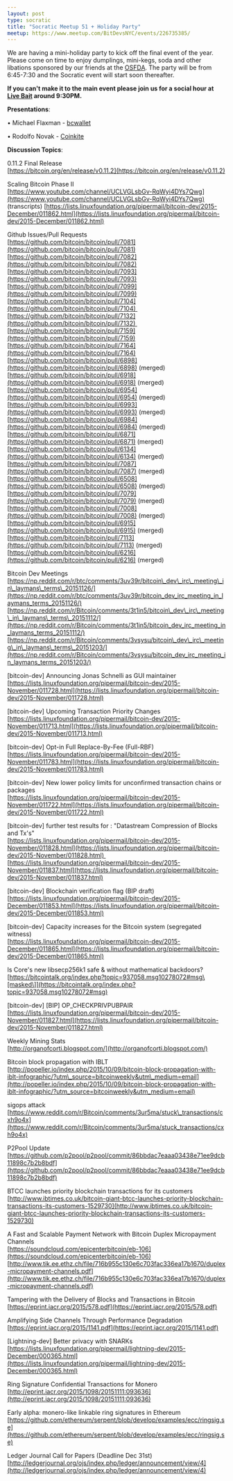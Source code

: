 ```yaml
---
layout: post
type: socratic
title: "Socratic Meetup 51 + Holiday Party"
meetup: https://www.meetup.com/BitDevsNYC/events/226735385/
---
```


We are having a mini-holiday party to kick off the final event of the year. Please come on time to enjoy dumplings, mini-kegs, soda and other libations sponsored by our friends at the [OSFDA](http://osfda.org). The party will be from 6:45-7:30 and the Socratic event will start soon thereafter.

**If you can't make it to the main event please join us for a social hour at [Live Bait](http://livebaitnyc.com/) around 9:30PM.**

**Presentations**:

• Michael Flaxman - [bcwallet](https://github.com/blockcypher/bcwallet)

• Rodolfo Novak - [Coinkite](https://coinkite.com/)

**Discussion Topics**:

0.11.2 Final Release  
[](https://bitcoin.org/en/release/v0.11.2)[https://bitcoin.org/en/release/v0.11.2](https://bitcoin.org/en/release/v0.11.2)

Scaling Bitcoin Phase II  
[](https://www.youtube.com/channel/UCLVGLsbGv-RqWyi4DYs7Qwg)[https://www.youtube.com/channel/UCLVGLsbGv-RqWyi4DYs7Qwg](https://www.youtube.com/channel/UCLVGLsbGv-RqWyi4DYs7Qwg)  
(transcripts) [](https://lists.linuxfoundation.org/pipermail/bitcoin-dev/2015-December/011862.html)[https://lists.linuxfoundation.org/pipermail/bitcoin-dev/2015-December/011862.html](https://lists.linuxfoundation.org/pipermail/bitcoin-dev/2015-December/011862.html)

Github Issues/Pull Requests  
[](https://github.com/bitcoin/bitcoin/pull/7081)[https://github.com/bitcoin/bitcoin/pull/7081](https://github.com/bitcoin/bitcoin/pull/7081)  
[](https://github.com/bitcoin/bitcoin/pull/7082)[https://github.com/bitcoin/bitcoin/pull/7082](https://github.com/bitcoin/bitcoin/pull/7082)  
[](https://github.com/bitcoin/bitcoin/pull/7093)[https://github.com/bitcoin/bitcoin/pull/7093](https://github.com/bitcoin/bitcoin/pull/7093)  
[](https://github.com/bitcoin/bitcoin/pull/7099)[https://github.com/bitcoin/bitcoin/pull/7099](https://github.com/bitcoin/bitcoin/pull/7099)  
[](https://github.com/bitcoin/bitcoin/pull/7104)[https://github.com/bitcoin/bitcoin/pull/7104](https://github.com/bitcoin/bitcoin/pull/7104)   
[](https://github.com/bitcoin/bitcoin/pull/7132)[https://github.com/bitcoin/bitcoin/pull/7132](https://github.com/bitcoin/bitcoin/pull/7132)   
[](https://github.com/bitcoin/bitcoin/pull/7159)[https://github.com/bitcoin/bitcoin/pull/7159](https://github.com/bitcoin/bitcoin/pull/7159)  
[](https://github.com/bitcoin/bitcoin/pull/7164)[https://github.com/bitcoin/bitcoin/pull/7164](https://github.com/bitcoin/bitcoin/pull/7164)  
[](https://github.com/bitcoin/bitcoin/pull/6898)[https://github.com/bitcoin/bitcoin/pull/6898](https://github.com/bitcoin/bitcoin/pull/6898) (merged)  
[](https://github.com/bitcoin/bitcoin/pull/6918)[https://github.com/bitcoin/bitcoin/pull/6918](https://github.com/bitcoin/bitcoin/pull/6918) (merged)  
[](https://github.com/bitcoin/bitcoin/pull/6954)[https://github.com/bitcoin/bitcoin/pull/6954](https://github.com/bitcoin/bitcoin/pull/6954) (merged)  
[](https://github.com/bitcoin/bitcoin/pull/6993)[https://github.com/bitcoin/bitcoin/pull/6993](https://github.com/bitcoin/bitcoin/pull/6993) (merged)  
[](https://github.com/bitcoin/bitcoin/pull/6984)[https://github.com/bitcoin/bitcoin/pull/6984](https://github.com/bitcoin/bitcoin/pull/6984) (merged)  
[](https://github.com/bitcoin/bitcoin/pull/6871)[https://github.com/bitcoin/bitcoin/pull/6871](https://github.com/bitcoin/bitcoin/pull/6871) (merged)  
[](https://github.com/bitcoin/bitcoin/pull/6134)[https://github.com/bitcoin/bitcoin/pull/6134](https://github.com/bitcoin/bitcoin/pull/6134) (merged)  
[](https://github.com/bitcoin/bitcoin/pull/7087)[https://github.com/bitcoin/bitcoin/pull/7087](https://github.com/bitcoin/bitcoin/pull/7087) (merged)  
[](https://github.com/bitcoin/bitcoin/pull/6508)[https://github.com/bitcoin/bitcoin/pull/6508](https://github.com/bitcoin/bitcoin/pull/6508) (merged)  
[](https://github.com/bitcoin/bitcoin/pull/7079)[https://github.com/bitcoin/bitcoin/pull/7079](https://github.com/bitcoin/bitcoin/pull/7079) (merged)  
[](https://github.com/bitcoin/bitcoin/pull/7008)[https://github.com/bitcoin/bitcoin/pull/7008](https://github.com/bitcoin/bitcoin/pull/7008) (merged)  
[](https://github.com/bitcoin/bitcoin/pull/6915)[https://github.com/bitcoin/bitcoin/pull/6915](https://github.com/bitcoin/bitcoin/pull/6915) (merged)  
[](https://github.com/bitcoin/bitcoin/pull/7113)[https://github.com/bitcoin/bitcoin/pull/7113](https://github.com/bitcoin/bitcoin/pull/7113) (merged)  
[](https://github.com/bitcoin/bitcoin/pull/6216)[https://github.com/bitcoin/bitcoin/pull/6216](https://github.com/bitcoin/bitcoin/pull/6216) (merged)

Bitcoin Dev Meetings  
[](https://np.reddit.com/r/btc/comments/3uv39r/bitcoin_dev_irc_meeting_in_laymans_terms_20151126/)[https://np.reddit.com/r/btc/comments/3uv39r/bitcoin\_dev\_irc\_meeting\_in\_laymans\_terms\_20151126/](https://np.reddit.com/r/btc/comments/3uv39r/bitcoin_dev_irc_meeting_in_laymans_terms_20151126/)  
[](https://np.reddit.com/r/Bitcoin/comments/3t1in5/bitcoin_dev_irc_meeting_in_laymans_terms_20151112/)[https://np.reddit.com/r/Bitcoin/comments/3t1in5/bitcoin\_dev\_irc\_meeting\_in\_laymans\_terms\_20151112/](https://np.reddit.com/r/Bitcoin/comments/3t1in5/bitcoin_dev_irc_meeting_in_laymans_terms_20151112/)  
[](https://np.reddit.com/r/Bitcoin/comments/3vsysu/bitcoin_dev_irc_meeting_in_laymans_terms_20151203/)[https://np.reddit.com/r/Bitcoin/comments/3vsysu/bitcoin\_dev\_irc\_meeting\_in\_laymans\_terms\_20151203/](https://np.reddit.com/r/Bitcoin/comments/3vsysu/bitcoin_dev_irc_meeting_in_laymans_terms_20151203/)

\[bitcoin-dev\] Announcing Jonas Schnelli as GUI maintainer  
[](https://lists.linuxfoundation.org/pipermail/bitcoin-dev/2015-November/011728.html)[https://lists.linuxfoundation.org/pipermail/bitcoin-dev/2015-November/011728.html](https://lists.linuxfoundation.org/pipermail/bitcoin-dev/2015-November/011728.html)

\[bitcoin-dev\] Upcoming Transaction Priority Changes  
[](https://lists.linuxfoundation.org/pipermail/bitcoin-dev/2015-November/011713.html)[https://lists.linuxfoundation.org/pipermail/bitcoin-dev/2015-November/011713.html](https://lists.linuxfoundation.org/pipermail/bitcoin-dev/2015-November/011713.html)

\[bitcoin-dev\] Opt-in Full Replace-By-Fee (Full-RBF)  
[](https://lists.linuxfoundation.org/pipermail/bitcoin-dev/2015-November/011783.html)[https://lists.linuxfoundation.org/pipermail/bitcoin-dev/2015-November/011783.html](https://lists.linuxfoundation.org/pipermail/bitcoin-dev/2015-November/011783.html)

\[bitcoin-dev\] New lower policy limits for unconfirmed transaction chains or packages  
[](https://lists.linuxfoundation.org/pipermail/bitcoin-dev/2015-November/011722.html)[https://lists.linuxfoundation.org/pipermail/bitcoin-dev/2015-November/011722.html](https://lists.linuxfoundation.org/pipermail/bitcoin-dev/2015-November/011722.html)

\[bitcoin-dev\] further test results for : "Datastream Compression of Blocks and Tx's"     
[](https://lists.linuxfoundation.org/pipermail/bitcoin-dev/2015-November/011828.html)[https://lists.linuxfoundation.org/pipermail/bitcoin-dev/2015-November/011828.html](https://lists.linuxfoundation.org/pipermail/bitcoin-dev/2015-November/011828.html)     
[](https://lists.linuxfoundation.org/pipermail/bitcoin-dev/2015-November/011837.html)[https://lists.linuxfoundation.org/pipermail/bitcoin-dev/2015-November/011837.html](https://lists.linuxfoundation.org/pipermail/bitcoin-dev/2015-November/011837.html)

\[bitcoin-dev\] Blockchain verification flag (BIP draft)  
[](https://lists.linuxfoundation.org/pipermail/bitcoin-dev/2015-December/011853.html)[https://lists.linuxfoundation.org/pipermail/bitcoin-dev/2015-December/011853.html](https://lists.linuxfoundation.org/pipermail/bitcoin-dev/2015-December/011853.html)

\[bitcoin-dev\] Capacity increases for the Bitcoin system (segregated witness)  
[](https://lists.linuxfoundation.org/pipermail/bitcoin-dev/2015-December/011865.html)[https://lists.linuxfoundation.org/pipermail/bitcoin-dev/2015-December/011865.html](https://lists.linuxfoundation.org/pipermail/bitcoin-dev/2015-December/011865.html)

Is Core's new libsecp256k1 safe & without mathematical backdoors?  
[](https://bitcointalk.org/index.php?topic=937058.msg10278072#msg)[https://bitcointalk.org/index.php?topic=937058.msg10278072#msg\[masked\]](https://bitcointalk.org/index.php?topic=937058.msg10278072#msg)

\[bitcoin-dev\] \[BIP\] OP\_CHECKPRIVPUBPAIR  
[](https://lists.linuxfoundation.org/pipermail/bitcoin-dev/2015-November/011827.html)[https://lists.linuxfoundation.org/pipermail/bitcoin-dev/2015-November/011827.html](https://lists.linuxfoundation.org/pipermail/bitcoin-dev/2015-November/011827.html)

Weekly Mining Stats  
[](http://organofcorti.blogspot.com/)[http://organofcorti.blogspot.com/](http://organofcorti.blogspot.com/)

Bitcoin block propagation with IBLT  
[](http://popeller.io/index.php/2015/10/09/bitcoin-block-propagation-with-iblt-infographic/?utm_source=bitcoinweekly&utm_medium=email)[http://popeller.io/index.php/2015/10/09/bitcoin-block-propagation-with-iblt-infographic/?utm\_source=bitcoinweekly&utm\_medium=email](http://popeller.io/index.php/2015/10/09/bitcoin-block-propagation-with-iblt-infographic/?utm_source=bitcoinweekly&utm_medium=email)

sigops attack  
[](https://www.reddit.com/r/Bitcoin/comments/3ur5ma/stuck_transactions/cxh9o4x)[https://www.reddit.com/r/Bitcoin/comments/3ur5ma/stuck\_transactions/cxh9o4x](https://www.reddit.com/r/Bitcoin/comments/3ur5ma/stuck_transactions/cxh9o4x)

P2Pool Update  
[](https://github.com/p2pool/p2pool/commit/86bbdac7eaaa03438e71ee9dcb11898c7b2b8bdf)[https://github.com/p2pool/p2pool/commit/86bbdac7eaaa03438e71ee9dcb11898c7b2b8bdf](https://github.com/p2pool/p2pool/commit/86bbdac7eaaa03438e71ee9dcb11898c7b2b8bdf)

BTCC launches priority blockchain transactions for its customers  
[](http://www.ibtimes.co.uk/bitcoin-giant-btcc-launches-priority-blockchain-transactions-its-customers-1529730)[http://www.ibtimes.co.uk/bitcoin-giant-btcc-launches-priority-blockchain-transactions-its-customers-1529730](http://www.ibtimes.co.uk/bitcoin-giant-btcc-launches-priority-blockchain-transactions-its-customers-1529730)

A Fast and Scalable Payment Network with Bitcoin Duplex Micropayment Channels  
[](https://soundcloud.com/epicenterbitcoin/eb-106)[https://soundcloud.com/epicenterbitcoin/eb-106](https://soundcloud.com/epicenterbitcoin/eb-106)  
[](http://www.tik.ee.ethz.ch/file/716b955c130e6c703fac336ea17b1670/duplex-micropayment-channels.pdf)[http://www.tik.ee.ethz.ch/file/716b955c130e6c703fac336ea17b1670/duplex-micropayment-channels.pdf](http://www.tik.ee.ethz.ch/file/716b955c130e6c703fac336ea17b1670/duplex-micropayment-channels.pdf)

Tampering with the Delivery of Blocks and Transactions in Bitcoin  
[](https://eprint.iacr.org/2015/578.pdf)[https://eprint.iacr.org/2015/578.pdf](https://eprint.iacr.org/2015/578.pdf)

Amplifying Side Channels Through Performance Degradation  
[](https://eprint.iacr.org/2015/1141.pdf)[https://eprint.iacr.org/2015/1141.pdf](https://eprint.iacr.org/2015/1141.pdf)

\[Lightning-dev\] Better privacy with SNARKs  
[](https://lists.linuxfoundation.org/pipermail/lightning-dev/2015-December/000365.html)[https://lists.linuxfoundation.org/pipermail/lightning-dev/2015-December/000365.html](https://lists.linuxfoundation.org/pipermail/lightning-dev/2015-December/000365.html)

Ring Signature Confidential Transactions for Monero  
[](http://eprint.iacr.org/2015/1098/20151111:093636)[http://eprint.iacr.org/2015/1098/20151111:093636](http://eprint.iacr.org/2015/1098/20151111:093636)

Early alpha: monero-like linkable ring signatures in Ethereum  
[](https://github.com/ethereum/serpent/blob/develop/examples/ecc/ringsig.se)[https://github.com/ethereum/serpent/blob/develop/examples/ecc/ringsig.se](https://github.com/ethereum/serpent/blob/develop/examples/ecc/ringsig.se)

Ledger Journal Call for Papers (Deadline Dec 31st)  
[](http://ledgerjournal.org/ojs/index.php/ledger/announcement/view/4)[http://ledgerjournal.org/ojs/index.php/ledger/announcement/view/4](http://ledgerjournal.org/ojs/index.php/ledger/announcement/view/4)
